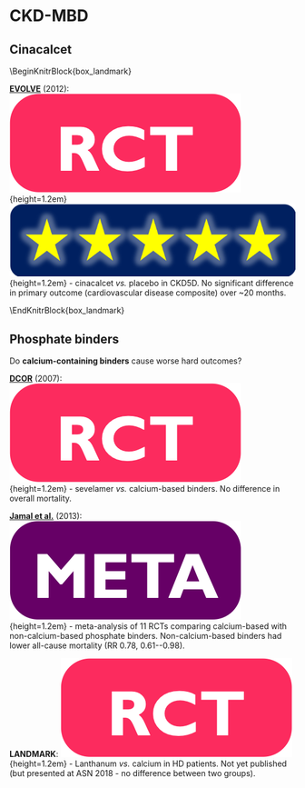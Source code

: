 # CKD-MBD

## Cinacalcet

\BeginKnitrBlock{box_landmark}<div class="box_landmark">[**EVOLVE**](https://www.ncbi.nlm.nih.gov/pubmed/23121374) (2012): ![](Logo_RCT.png){height=1.2em} ![](Logo_SEM.png){height=1.2em} - cinacalcet *vs.* placebo in CKD5D. No significant difference in primary outcome (cardiovascular disease composite) over \~20 months.  
</div>\EndKnitrBlock{box_landmark}

## Phosphate binders

Do **calcium-containing binders** cause worse hard outcomes?

[**DCOR**](https://www.ncbi.nlm.nih.gov/pubmed/17728707) (2007): ![](Logo_RCT.png){height=1.2em} - sevelamer *vs.* calcium-based binders.  No difference in overall mortality.  

[**Jamal et al.**](https://www.ncbi.nlm.nih.gov/pubmed/23870817) (2013): ![](Logo_MET.png){height=1.2em} - meta-analysis of 11 RCTs comparing calcium-based with non-calcium-based phosphate binders.  Non-calcium-based binders had lower all-cause mortality (RR 0.78, 0.61--0.98).  

**LANDMARK**: ![](Logo_RCT.png){height=1.2em} - Lanthanum *vs.* calcium in HD patients.  Not yet published (but presented at ASN 2018 - no difference between two groups).  
